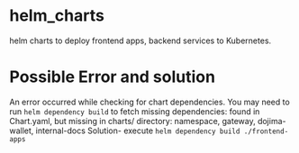 # helm_charts
helm charts to deploy frontend apps, backend services to Kubernetes.

# Possible Error and solution
An error occurred while checking for chart dependencies. You may need to run `helm dependency build` to fetch missing dependencies: found in Chart.yaml, but missing in charts/ directory: namespace, gateway, dojima-wallet, internal-docs
Solution- execute `helm dependency build ./frontend-apps`